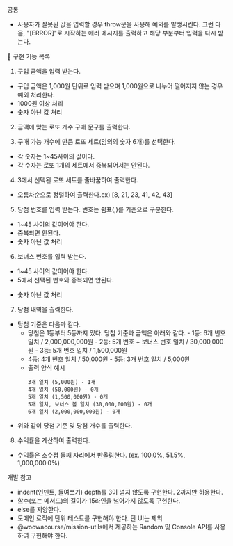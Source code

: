 공통

- 사용자가 잘못된 값을 입력할 경우 throw문을 사용해 예외를 발생시킨다. 그런 다음, "[ERROR]"로 시작하는 에러 메시지를 출력하고 해당 부분부터 입력을 다시 받는다.

🚀 구현 기능 목록

1. 구입 금액을 입력 받는다.

- 구입 금액은 1,000원 단위로 입력 받으며 1,000원으로 나누어 떨어지지 않는 경우 예외 처리한다.
- 1000원 이상 처리
- 숫자 아닌 값 처리

2. 금액에 맞는 로또 개수 구매 문구를 출력한다.

3. 구매 가능 개수에 만큼 로또 세트(임의의 숫자 6개)를 선택한다.

- 각 숫자는 1~45사이의 값이다.
- 각 수자는 로또 1개의 세트에서 중복되어서는 안된다.

4. 3에서 선택된 로또 세트를 줄바꿈하여 출력한다.

- 오름차순으로 정렬하여 출력한다.ex) [8, 21, 23, 41, 42, 43]

5. 당첨 번호를 입력 받는다. 번호는 쉼표(,)를 기준으로 구분한다.

- 1~45 사이의 값이어야 한다.
- 중복되면 안된다.
- 숫자 아닌 값 처리

6. 보너스 번호를 입력 받는다.

- 1~45 사이의 값이어야 한다.
- 5에서 선택된 번호와 중복되면 안된다.

* 숫자 아닌 값 처리

7. 당첨 내역을 출력한다.

- 당첨 기준은 다음과 같다.
  - 당첨은 1등부터 5등까지 있다. 당첨 기준과 금액은 아래와 같다. - 1등: 6개 번호 일치 / 2,000,000,000원 - 2등: 5개 번호 + 보너스 번호 일치 / 30,000,000원 - 3등: 5개 번호 일치 / 1,500,000원
  - 4등: 4개 번호 일치 / 50,000원 - 5등: 3개 번호 일치 / 5,000원
  - 출력 양식 예시
    ```
    3개 일치 (5,000원) - 1개
    4개 일치 (50,000원) - 0개
    5개 일치 (1,500,000원) - 0개
    5개 일치, 보너스 볼 일치 (30,000,000원) - 0개
    6개 일치 (2,000,000,000원) - 0개
    ```
- 위와 같이 당첨 기준 및 당첨 개수를 출력한다.

8. 수익률을 계산하여 출력한다.

- 수익률은 소수점 둘째 자리에서 반올림한다. (ex. 100.0%, 51.5%, 1,000,000.0%)

개발 참고

- indent(인덴트, 들여쓰기) depth를 3이 넘지 않도록 구현한다. 2까지만 허용한다.
- 함수(또는 메서드)의 길이가 15라인을 넘어가지 않도록 구현한다.
- else를 지양한다.
- 도메인 로직에 단위 테스트를 구현해야 한다. 단 UI는 제외
- @woowacourse/mission-utils에서 제공하는 Random 및 Console API를 사용하여 구현해야 한다.
